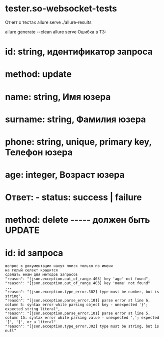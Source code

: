 # tester.so-websocket-tests
Отчет о тестах allure serve ./allure-results




allure generate --clean
allure serve
Ошибка в ТЗ:
# id: string, идентификатор запроса
# method: update
# name: string, Имя юзера
# surname: string, Фамилия юзера
# phone: string, unique, primary key, Телефон юзера
# age: integer, Возраст юзера

# Ответ: - status: success | failure
# method: delete     -----                        должен быть UPDATE
# id: id запроса


    вопрос к документации нахуя поиск только по имени
    на голый селект крашится 
    сделать енам для методов запросов
    "reason": "[json.exception.out_of_range.403] key 'age' not found",
    "reason": "[json.exception.out_of_range.403] key 'name' not found"
    ...
    "reason": "[json.exception.type_error.302] type must be number, but is string",
    "reason": "[json.exception.parse_error.101] parse error at line 6, column 5: syntax error while parsing object key - unexpected '}'; expected string literal",
    "reason": "[json.exception.parse_error.101] parse error at line 5, column 15: syntax error while parsing value - unexpected ','; expected '[', '{', or a literal"
    "reason": "[json.exception.type_error.302] type must be string, but is null"